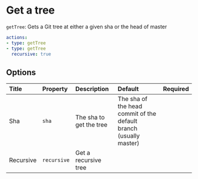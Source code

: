 # Get a tree

`getTree`: Gets a Git tree at either a given sha or the head of master



```yaml
actions:
- type: getTree
- type: getTree
  recursive: true
```

## Options

| Title | Property | Description | Default | Required |
| :---- | :--- | :---------- | :------ | :------- |
| Sha | `sha` | The sha to get the tree | The sha of the head commit of the default branch (usually master) |  |
| Recursive | `recursive` | Get a recursive tree |  |  |
